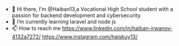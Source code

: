 
- 👋 Hi there, I’m @Haiban13,a Vocational High School student with a passion for backend development and cybersecurity
- 🌱 I’m currently learning laravel and node js 
- 📫 How to reach me
  https://www.linkedin.com/in/haiban-irwanov-4132a7272/
  https://www.instagram.com/haiskuy13/
 
